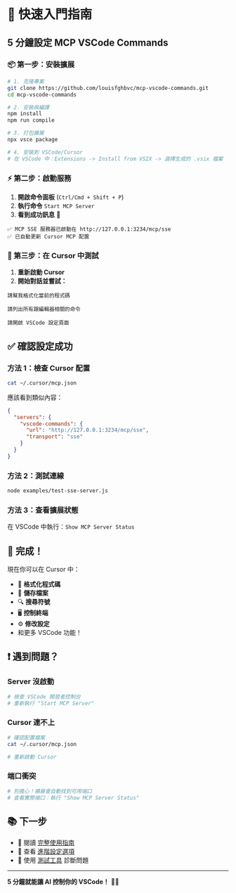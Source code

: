 # 🚀 快速入門指南

## 5 分鐘設定 MCP VSCode Commands

### 📦 第一步：安裝擴展

```bash
# 1. 克隆專案
git clone https://github.com/louisfghbvc/mcp-vscode-commands.git
cd mcp-vscode-commands

# 2. 安裝與編譯
npm install
npm run compile

# 3. 打包擴展
npx vsce package

# 4. 安裝到 VSCode/Cursor
# 在 VSCode 中：Extensions -> Install from VSIX -> 選擇生成的 .vsix 檔案
```

### ⚡ 第二步：啟動服務

1. **開啟命令面板** (`Ctrl/Cmd + Shift + P`)
2. **執行命令** `Start MCP Server`
3. **看到成功訊息** 🎉

```
✅ MCP SSE 服務器已啟動在 http://127.0.0.1:3234/mcp/sse
✅ 已自動更新 Cursor MCP 配置
```

### 🎯 第三步：在 Cursor 中測試

1. **重新啟動 Cursor**
2. **開始對話並嘗試：**

```
請幫我格式化當前的程式碼
```

```
請列出所有跟編輯器相關的命令
```

```
請開啟 VSCode 設定頁面
```

## ✅ 確認設定成功

### 方法 1：檢查 Cursor 配置
```bash
cat ~/.cursor/mcp.json
```

應該看到類似內容：
```json
{
  "servers": {
    "vscode-commands": {
      "url": "http://127.0.0.1:3234/mcp/sse",
      "transport": "sse"
    }
  }
}
```

### 方法 2：測試連線
```bash
node examples/test-sse-server.js
```

### 方法 3：查看擴展狀態
在 VSCode 中執行：`Show MCP Server Status`

## 🎉 完成！

現在你可以在 Cursor 中：
- 📝 **格式化程式碼**
- 💾 **儲存檔案**
- 🔍 **搜尋符號**
- 🖥️ **控制終端**
- ⚙️ **修改設定**
- 和更多 VSCode 功能！

## ❗ 遇到問題？

### Server 沒啟動
```bash
# 檢查 VSCode 開發者控制台
# 重新執行 "Start MCP Server"
```

### Cursor 連不上
```bash
# 確認配置檔案
cat ~/.cursor/mcp.json

# 重新啟動 Cursor
```

### 端口衝突
```bash
# 別擔心！擴展會自動找到可用端口
# 查看實際端口：執行 "Show MCP Server Status"
```

## 📚 下一步

- 📖 閱讀 [完整使用指南](./basic-usage.md)
- 🔧 查看 [進階設定選項](./README-MCP-Setup.md)
- 🧪 使用 [測試工具](./test-sse-server.js) 診斷問題

---

**5 分鐘就能讓 AI 控制你的 VSCode！** 🤖✨
